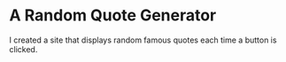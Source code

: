 # A Random Quote Generator
 
I created a site that displays random famous quotes each time a button is clicked. 

